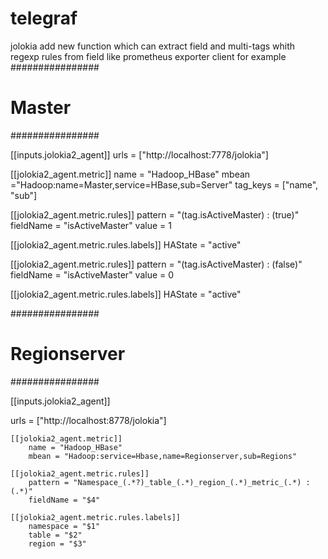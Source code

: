 # telegraf
jolokia  add new function which can extract field and multi-tags whith regexp rules from field like prometheus exporter client
for example 
################
# Master         #
################

[[inputs.jolokia2_agent]]
  urls = ["http://localhost:7778/jolokia"]

  [[jolokia2_agent.metric]]
    name = "Hadoop_HBase"
    mbean ="Hadoop:name=Master,service=HBase,sub=Server"
    tag_keys = ["name", "sub"]
    
  [[jolokia2_agent.metric.rules]]
    pattern = "(tag.isActiveMaster) : (true)"
    fieldName = "isActiveMaster"
    value = 1
    
  [[jolokia2_agent.metric.rules.labels]]
    HAState = "active"
    
  [[jolokia2_agent.metric.rules]]
    pattern = "(tag.isActiveMaster) : (false)"
    fieldName = "isActiveMaster"
    value = 0
    
  [[jolokia2_agent.metric.rules.labels]]
   HAState = "active"
 
 
################
# Regionserver   #
################

[[inputs.jolokia2_agent]]

  urls = ["http://localhost:8778/jolokia"]

	[[jolokia2_agent.metric]]
		name = "Hadoop_HBase"
		mbean = "Hadoop:service=Hbase,name=Regionserver,sub=Regions"

	[[jolokia2_agent.metric.rules]]
		pattern = "Namespace_(.*?)_table_(.*)_region_(.*)_metric_(.*) : (.*)"
		fieldName = "$4"
    
	[[jolokia2_agent.metric.rules.labels]]
		namespace = "$1"
		table = "$2"
		region = "$3"
